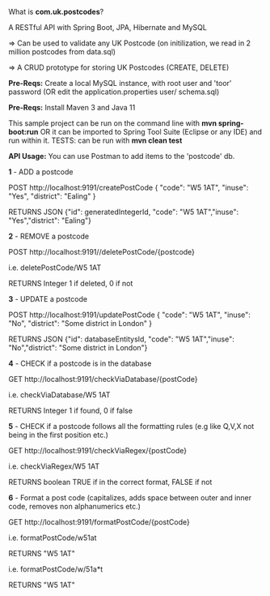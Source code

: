 What is **com.uk.postcodes**?

A RESTful API with Spring Boot, JPA, Hibernate and MySQL

=> Can be used to validate any UK Postcode (on initilization, we read in 2 million postcodes from data.sql)

=> A CRUD prototype for storing UK Postcodes (CREATE, DELETE)

**Pre-Reqs:** Create a local MySQL instance, with root user and 'toor' password (OR edit the application.properties user/ schema.sql)

**Pre-Reqs:** Install Maven 3 and Java 11

This sample project can be run on the command line with **mvn spring-boot:run** OR 
it can be imported to Spring Tool Suite (Eclipse or any IDE) and run within it. TESTS: can be run with **mvn clean test**

**API Usage:** You can use Postman to add items to the 'postcode' db.


**1** - ADD a postcode

POST http://localhost:9191/createPostCode
{
    "code": "W5 1AT",
    "inuse": "Yes",
    "district": "Ealing"
}

RETURNS JSON {"id": generatedIntegerId, "code": "W5 1AT","inuse": "Yes","district": "Ealing"}


**2** - REMOVE a postcode

POST http://localhost:9191//deletePostCode/{postcode}

i.e.  deletePostCode/W5 1AT

RETURNS Integer 1 if deleted, 0 if not


**3** - UPDATE a postcode

POST http://localhost:9191/updatePostCode
{
    "code": "W5 1AT",
    "inuse": "No",
    "district": "Some district in London"
}

RETURNS JSON {"id": databaseEntitysId, "code": "W5 1AT","inuse": "No","district": "Some district in London"}


**4** - CHECK if a postcode is in the database

GET http://localhost:9191/checkViaDatabase/{postCode}

i.e. checkViaDatabase/W5 1AT

RETURNS Integer 1 if found, 0 if false


**5** - CHECK if a postcode follows all the formatting rules (e.g like Q,V,X not being in the first position etc.) 

GET http://localhost:9191/checkViaRegex/{postCode}

i.e. checkViaRegex/W5 1AT

RETURNS boolean TRUE if in the correct format, FALSE if not


**6** - Format a post code (capitalizes, adds space between outer and inner code, removes non alphanumerics etc.) 

GET http://localhost:9191/formatPostCode/{postCode}

i.e. formatPostCode/w51at

RETURNS "W5 1AT"

i.e. formatPostCode/w/51a\*t

RETURNS "W5 1AT"
